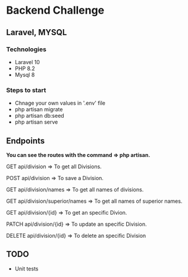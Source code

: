 # Backend Challenge
## Laravel, MYSQL
### Technologies
- Laravel 10
- PHP 8.2
- Mysql 8
### Steps to start
- Chnage your own values in '.env' file
- php artisan migrate
- php artisan db:seed
- php artisan serve

## Endpoints

**You can see the routes with the command => php artisan.**

  GET   api/division => To get all Divisions.

  POST  api/division => To save a Division.

  GET  api/division/names => To get all names of divisions.

  GET  api/division/superior/names => To get all names of superior names.

  GET  api/division/{id} => To get an specific Divion.

  PATCH  api/division/{id} => To update an specific Division.

  DELETE api/division/{id} => To delete an specific Division

## TODO
- Unit tests
